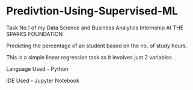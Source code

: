 # Predivtion-Using-Supervised-ML

Task No.1 of my Data Science and Business Analytics Internship At THE SPARKS FOUNDATION

Predicting the percentage of an student based on the no. of study hours.

This is a simple linear regression task as it involves just 2 variables

Language Used - Python

IDE Used - Jupyter Notebook
